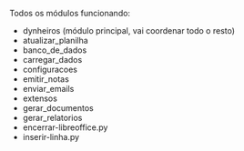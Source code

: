 Todos os módulos funcionando:

- dynheiros (módulo principal, vai coordenar todo o resto)
- atualizar_planilha
- banco_de_dados
- carregar_dados
- configuracoes
- emitir_notas
- enviar_emails
- extensos
- gerar_documentos
- gerar_relatorios
- encerrar-libreoffice.py
- inserir-linha.py

